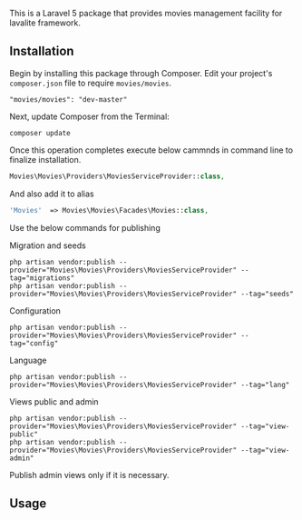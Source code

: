 This is a Laravel 5 package that provides movies management facility for lavalite framework.

## Installation

Begin by installing this package through Composer. Edit your project's `composer.json` file to require `movies/movies`.

    "movies/movies": "dev-master"

Next, update Composer from the Terminal:

    composer update

Once this operation completes execute below cammnds in command line to finalize installation.

```php
Movies\Movies\Providers\MoviesServiceProvider::class,

```

And also add it to alias

```php
'Movies'  => Movies\Movies\Facades\Movies::class,
```

Use the below commands for publishing

Migration and seeds

    php artisan vendor:publish --provider="Movies\Movies\Providers\MoviesServiceProvider" --tag="migrations"
    php artisan vendor:publish --provider="Movies\Movies\Providers\MoviesServiceProvider" --tag="seeds"

Configuration

    php artisan vendor:publish --provider="Movies\Movies\Providers\MoviesServiceProvider" --tag="config"

Language

    php artisan vendor:publish --provider="Movies\Movies\Providers\MoviesServiceProvider" --tag="lang"

Views public and admin

    php artisan vendor:publish --provider="Movies\Movies\Providers\MoviesServiceProvider" --tag="view-public"
    php artisan vendor:publish --provider="Movies\Movies\Providers\MoviesServiceProvider" --tag="view-admin"

Publish admin views only if it is necessary.

## Usage


